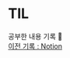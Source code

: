 # TIL
공부한 내용 기록 🧙   
[이전 기록 : Notion](https://zoolake.notion.site/41f8f4769ac44cb1ba1f0bb27f1e32ab)
